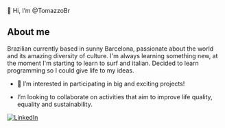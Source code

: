  👋 Hi, I’m @TomazzoBr

  ## About me
  
  Brazilian currently based in sunny Barcelona, passionate about the world and its amazing diversity of culture. I'm always learning something new, at the moment I'm starting to learn to surf and italian. Decided to learn programming so I could give life to my ideas.

- 👀 I’m interested in participating in big and exciting projects!

- I’m looking to collaborate on activities that aim to improve life quality, equality and sustainability.

[![LinkedIn](https://img.shields.io/badge/-LinkedIn-0077B5?style=for-the-badge&logo=LinkedIn&logoColor=white)](https://www.linkedin.com/in/tomazzo-antonioli/)

<!---
TomazzoBr/TomazzoBr is a ✨ special ✨ repository because its `README.md` (this file) appears on your GitHub profile.
You can click the Preview link to take a look at your changes.
--->
